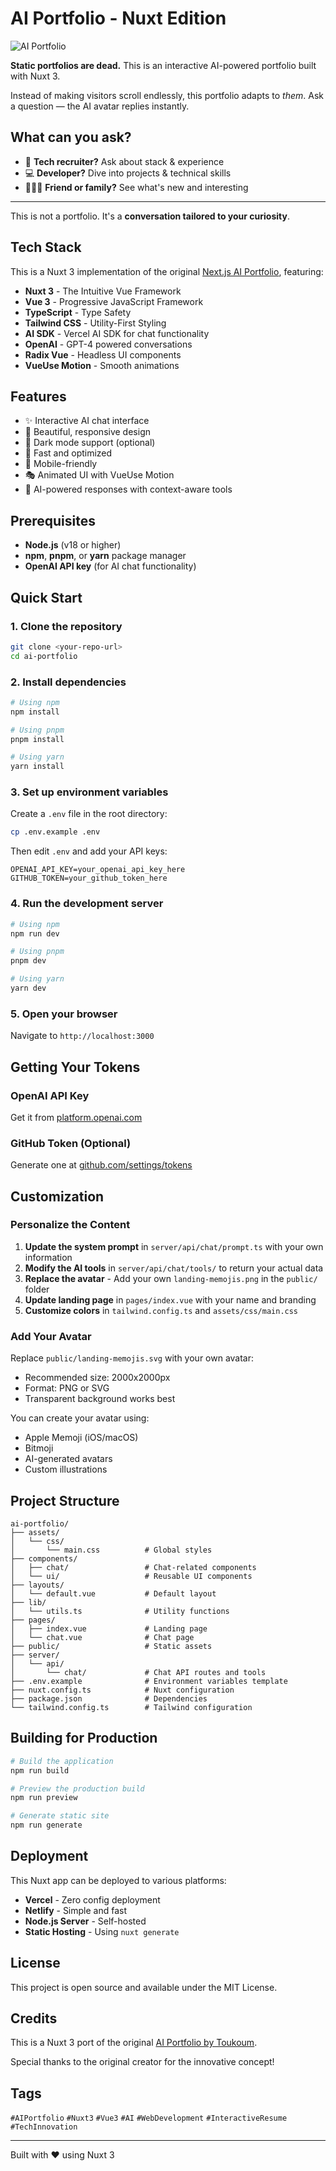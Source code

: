 # AI Portfolio - Nuxt Edition

![AI Portfolio](public/readme-banner.svg)

**Static portfolios are dead.**
This is an interactive AI-powered portfolio built with Nuxt 3.

Instead of making visitors scroll endlessly, this portfolio adapts to *them*.
Ask a question — the AI avatar replies instantly.

## What can you ask?

- 🧠 **Tech recruiter?** Ask about stack & experience
- 💻 **Developer?** Dive into projects & technical skills
- 🧑‍🤝‍🧑 **Friend or family?** See what's new and interesting

---

This is not a portfolio.
It's a **conversation tailored to your curiosity**.

## Tech Stack

This is a Nuxt 3 implementation of the original [Next.js AI Portfolio](https://github.com/toukoum/portfolio), featuring:

- **Nuxt 3** - The Intuitive Vue Framework
- **Vue 3** - Progressive JavaScript Framework
- **TypeScript** - Type Safety
- **Tailwind CSS** - Utility-First Styling
- **AI SDK** - Vercel AI SDK for chat functionality
- **OpenAI** - GPT-4 powered conversations
- **Radix Vue** - Headless UI components
- **VueUse Motion** - Smooth animations

## Features

- ✨ Interactive AI chat interface
- 🎨 Beautiful, responsive design
- 🌙 Dark mode support (optional)
- 🚀 Fast and optimized
- 📱 Mobile-friendly
- 🎭 Animated UI with VueUse Motion
- 🤖 AI-powered responses with context-aware tools

## Prerequisites

- **Node.js** (v18 or higher)
- **npm**, **pnpm**, or **yarn** package manager
- **OpenAI API key** (for AI chat functionality)

## Quick Start

### 1. Clone the repository

```bash
git clone <your-repo-url>
cd ai-portfolio
```

### 2. Install dependencies

```bash
# Using npm
npm install

# Using pnpm
pnpm install

# Using yarn
yarn install
```

### 3. Set up environment variables

Create a `.env` file in the root directory:

```bash
cp .env.example .env
```

Then edit `.env` and add your API keys:

```env
OPENAI_API_KEY=your_openai_api_key_here
GITHUB_TOKEN=your_github_token_here
```

### 4. Run the development server

```bash
# Using npm
npm run dev

# Using pnpm
pnpm dev

# Using yarn
yarn dev
```

### 5. Open your browser

Navigate to `http://localhost:3000`

## Getting Your Tokens

### OpenAI API Key
Get it from [platform.openai.com](https://platform.openai.com/api-keys)

### GitHub Token (Optional)
Generate one at [github.com/settings/tokens](https://github.com/settings/personal-access-tokens)

## Customization

### Personalize the Content

1. **Update the system prompt** in `server/api/chat/prompt.ts` with your own information
2. **Modify the AI tools** in `server/api/chat/tools/` to return your actual data
3. **Replace the avatar** - Add your own `landing-memojis.png` in the `public/` folder
4. **Update landing page** in `pages/index.vue` with your name and branding
5. **Customize colors** in `tailwind.config.ts` and `assets/css/main.css`

### Add Your Avatar

Replace `public/landing-memojis.svg` with your own avatar:
- Recommended size: 2000x2000px
- Format: PNG or SVG
- Transparent background works best

You can create your avatar using:
- Apple Memoji (iOS/macOS)
- Bitmoji
- AI-generated avatars
- Custom illustrations

## Project Structure

```
ai-portfolio/
├── assets/
│   └── css/
│       └── main.css          # Global styles
├── components/
│   ├── chat/                 # Chat-related components
│   └── ui/                   # Reusable UI components
├── layouts/
│   └── default.vue           # Default layout
├── lib/
│   └── utils.ts              # Utility functions
├── pages/
│   ├── index.vue             # Landing page
│   └── chat.vue              # Chat page
├── public/                   # Static assets
├── server/
│   └── api/
│       └── chat/             # Chat API routes and tools
├── .env.example              # Environment variables template
├── nuxt.config.ts            # Nuxt configuration
├── package.json              # Dependencies
└── tailwind.config.ts        # Tailwind configuration
```

## Building for Production

```bash
# Build the application
npm run build

# Preview the production build
npm run preview

# Generate static site
npm run generate
```

## Deployment

This Nuxt app can be deployed to various platforms:

- **Vercel** - Zero config deployment
- **Netlify** - Simple and fast
- **Node.js Server** - Self-hosted
- **Static Hosting** - Using `nuxt generate`

## License

This project is open source and available under the MIT License.

## Credits

This is a Nuxt 3 port of the original [AI Portfolio by Toukoum](https://github.com/toukoum/portfolio).

Special thanks to the original creator for the innovative concept!

## Tags

`#AIPortfolio` `#Nuxt3` `#Vue3` `#AI` `#WebDevelopment` `#InteractiveResume` `#TechInnovation`

---

Built with ❤️ using Nuxt 3

